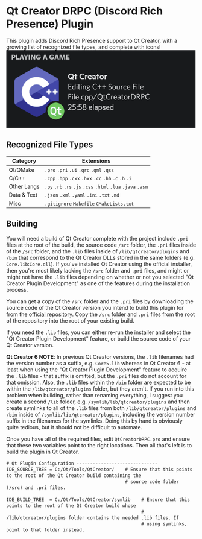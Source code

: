 # Qt Creator DRPC (Discord Rich Presence) Plugin
This plugin adds Discord Rich Presence support to Qt Creator, with a growing list of recognized file types, and complete with icons!
![](screenshots/demo_cycle_20fps.gif?raw=true)

## Recognized File Types
| Category    | Extensions |
|-------------|------------|
| Qt/QMake    | `.pro` `.pri` `.ui` `.qrc` `.qml` `.qss` 
| C/C++       | `.cpp` `.hpp` `.cxx` `.hxx` `.cc` `.hh` `.c` `.h` `.i`
| Other Langs | `.py` `.rb` `.rs` `.js` `.css` `.html` `.lua` `.java` `.asm`
| Data & Text | `.json` `.xml` `.yaml` `.ini` `.txt` `.md`
| Misc        | `.gitignore` `Makefile` `CMakeLists.txt`

## Building
You will need a build of Qt Creator complete with the project include `.pri` files at the root of the build, the source code `/src` folder, the `.pri` files inside of the `/src` folder, and the `.lib` files inside of `/lib/qtcreator/plugins` and `/bin` that correspond to the Qt Creator DLLs stored in the same folders (e.g. `Core.lib`:`Core.dll`). If you've installed Qt Creator using the official installer, then you're most likely lacking the `/src` folder and `.pri` files, and might or might not have the `.lib` files depending on whether or not you selected "Qt Creator Plugin Development" as one of the features during the installation process.

You can get a copy of the `/src` folder and the `.pri` files by downloading the source code of the Qt Creator version you intend to build this plugin for from the [official repository](https://github.com/qt-creator/qt-creator/releases). Copy the `/src` folder and `.pri` files from the root of the repository into the root of your existing build. 

If you need the `.lib` files, you can either re-run the installer and select the "Qt Creator Plugin Development" feature, or build the source code of your Qt Creator version.

**Qt Creator 6 NOTE**: In previous Qt Creator versions, the `.lib` filenames had the version number as a suffix, e.g. `Core5.lib` whereas in Qt Creator 6 - at least when using the "Qt Creator Plugin Development" feature to acquire the `.lib` files - that suffix is omitted, but the `.pri` files do not account for that omission. Also, the `.lib` files within the `/bin` folder are expected to be within the `/lib/qtcreator/plugins` folder, but they aren't. If you run into this problem when building, rather than renaming everything, I suggest you create a second `/lib` folder, e.g. `/symlib/lib/qtcreator/plugins` and then create symlinks to all of the `.lib` files from both `/lib/qtcreator/plugins` and `/bin` inside of `/symlib/lib/qtcreator/plugins`, including the version number suffix in the filenames for the symlinks. Doing this by hand is obviously quite tedious, but it should not be difficult to automate.

Once you have all of the required files, edit `QtCreatorDRPC.pro` and ensure that these two variables point to the right locations. Then all that's left is to build the plugin in Qt Creator.
```qmake
# Qt Plugin Configuration ------------------------------
IDE_SOURCE_TREE = C:/Qt/Tools/QtCreator/    # Ensure that this points to the root of the Qt Creator build containing the 
                                            # source code folder (/src) and .pri files.
                                            
IDE_BUILD_TREE  = C:/Qt/Tools/QtCreator/symlib    # Ensure that this points to the root of the Qt Creator build whose 
                                                  # /lib/qtcreator/plugins folder contains the needed .lib files. If
                                                  # using symlinks, point to that folder instead.
```
